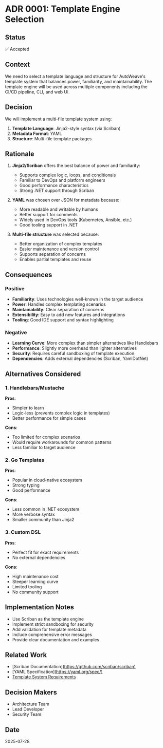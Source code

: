 # ADR 0001: Template Engine Selection

## Status

✅ Accepted

## Context

We need to select a template language and structure for AutoWeave's template system that balances
power, familiarity, and maintainability. The template engine will be used across multiple components
including the CI/CD pipeline, CLI, and web UI.

## Decision

We will implement a multi-file template system using:

1. **Template Language**: Jinja2-style syntax (via Scriban)
2. **Metadata Format**: YAML
3. **Structure**: Multi-file template packages

## Rationale

1. **Jinja2/Scriban** offers the best balance of power and familiarity:
   - Supports complex logic, loops, and conditionals
   - Familiar to DevOps and platform engineers
   - Good performance characteristics
   - Strong .NET support through Scriban

1. **YAML** was chosen over JSON for metadata because:
   - More readable and writable by humans
   - Better support for comments
   - Widely used in DevOps tools (Kubernetes, Ansible, etc.)
   - Good tooling support in .NET

1. **Multi-file structure** was selected because:
   - Better organization of complex templates
   - Easier maintenance and version control
   - Supports separation of concerns
   - Enables partial templates and reuse

## Consequences

### Positive

- **Familiarity**: Uses technologies well-known in the target audience
- **Power**: Handles complex templating scenarios
- **Maintainability**: Clear separation of concerns
- **Extensibility**: Easy to add new features and integrations
- **Tooling**: Good IDE support and syntax highlighting

### Negative

- **Learning Curve**: More complex than simpler alternatives like Handlebars
- **Performance**: Slightly more overhead than lighter alternatives
- **Security**: Requires careful sandboxing of template execution
- **Dependencies**: Adds external dependencies (Scriban, YamlDotNet)

## Alternatives Considered

### 1. Handlebars/Mustache

**Pros**:

- Simpler to learn
- Logic-less (prevents complex logic in templates)
- Better performance for simple cases

**Cons**:

- Too limited for complex scenarios
- Would require workarounds for common patterns
- Less familiar to target audience

### 2. Go Templates

**Pros**:

- Popular in cloud-native ecosystem
- Strong typing
- Good performance

**Cons**:

- Less common in .NET ecosystem
- More verbose syntax
- Smaller community than Jinja2

### 3. Custom DSL

**Pros**:

- Perfect fit for exact requirements
- No external dependencies

**Cons**:

- High maintenance cost
- Steeper learning curve
- Limited tooling
- No community support

## Implementation Notes

- Use Scriban as the template engine
- Implement strict sandboxing for security
- Add validation for template metadata
- Include comprehensive error messages
- Provide clear documentation and examples

## Related Work

- [Scriban Documentation](<https://github.com/scriban/scriban)>
- [YAML Specification](<https://yaml.org/spec/)>
- [Template System Requirements](./../template_engine.md)

## Decision Makers

- Architecture Team
- Lead Developer
- Security Team

## Date

2025-07-28
